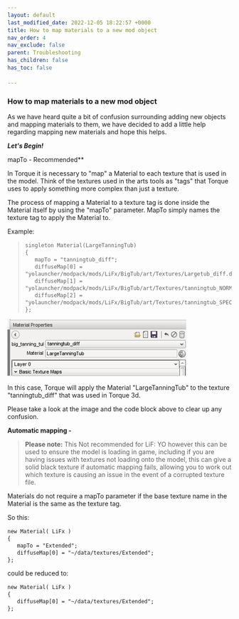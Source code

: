 ```yaml
---
layout: default
last_modified_date: 2022-12-05 18:22:57 +0000
title: How to map materials to a new mod object
nav_order: 4
nav_exclude: false
parent: Troubleshooting
has_children: false
has_toc: false

---
```

### How to map materials to a new mod object

As we have heard quite a bit of confusion surrounding adding new objects and mapping materials to them, we have decided to add a little help regarding mapping new materials and hope this helps.

**_Let's Begin!_**

  
mapTo - Recommended**

In Torque it is necessary to "map" a Material to each texture that is used in the model. Think of the textures used in the arts tools as "tags" that Torque uses to apply something more complex than just a texture.

The process of mapping a Material to a texture tag is done inside the Material itself by using the "mapTo" parameter. MapTo simply names the texture tag to apply the Material to.

Example:

>     singleton Material(LargeTanningTub)
>     {
>        mapTo = "tanningtub_diff";
>        diffuseMap[0] = "yolauncher/modpack/mods/LiFx/BigTub/art/Textures/Largetub_diff.dds";
>        diffuseMap[1] = "yolauncher/modpack/mods/LiFx/BigTub/art/Textures/tanningtub_NORMALMAP.dds";
>        diffuseMap[2] = "yolauncher/modpack/mods/LiFx/BigTub/art/Textures/tanningtub_SPECULAR.dds";
>     };

![](/uploads/tanningtubmaterials.png)

In this case, Torque will apply the Material "LargeTanningTub" to the texture "tanningtub_diff" that was used in Torque 3d.

Please take a look at the image and the code block above to clear up any confusion.

**Automatic mapping -**

> **Please note:**  This Not recommended for LiF: YO however this can be used to ensure the model is loading in game, including if you are having issues with textures not loading onto the model, this can give a solid black texture if automatic mapping fails, allowing you to work out which texture is causing an issue in the event of a corrupted texture file.

Materials do not require a mapTo parameter if the base texture name in the Material is the same as the texture tag.

So this:

    new Material( LiFx )
    {
       mapTo = "Extended";
       diffuseMap[0] = "~/data/textures/Extended";
    };

could be reduced to:

    new Material( LiFx )
    {
       diffuseMap[0] = "~/data/textures/Extended";
    };

  
